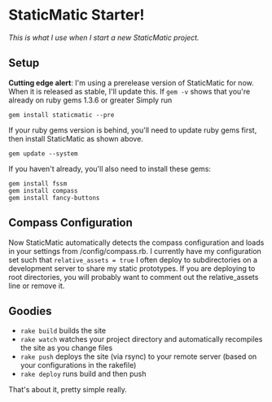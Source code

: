 # StaticMatic Starter!
*This is what I use when I start a new StaticMatic project.*

## Setup
**Cutting edge alert**: I'm using a prerelease version of StaticMatic for now. When it is released as stable, I'll update this.
If <code>gem -v</code> shows that you're already on ruby gems 1.3.6 or greater Simply run

    gem install staticmatic --pre

If your ruby gems version is behind, you'll need to update ruby gems first, then install StaticMatic as shown above.

    gem update --system

If you haven't already, you'll also need to install these gems:

    gem install fssm
    gem install compass
    gem install fancy-buttons

## Compass Configuration

Now StaticMatic automatically detects the compass configuration and loads in your settings from /config/compass.rb. I currently have my
configuration set such that <code>relative_assets = true</code> I often deploy to subdirectories on a development server to share my static prototypes.
If you are deploying to root directories, you will probably want to comment out the relative_assets line or remove it.

## Goodies
- <code>rake build</code> builds the site
- <code>rake watch</code> watches your project directory and automatically recompiles the site as you change files
- <code>rake push</code> deploys the site (via rsync) to your remote server (based on your configurations in the rakefile)
- <code>rake deploy</code> runs build and then push


That's about it, pretty simple really.